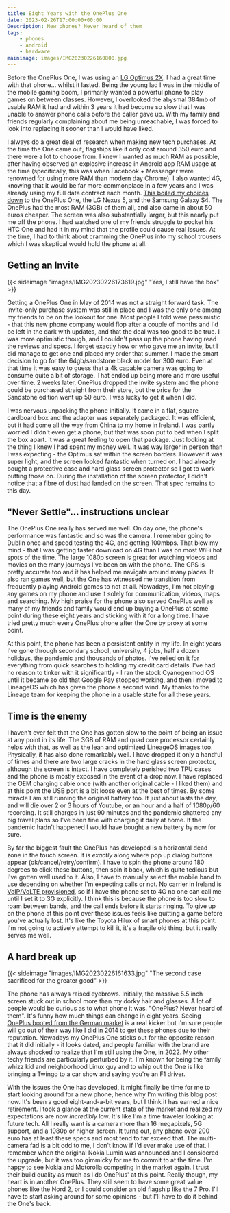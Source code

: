 ```yaml
---
title: Eight Years with the OnePlus One
date: 2023-02-26T17:00:00+00:00
Description: New phones? Never heard of them
tags:
    - phones
    - android
    - hardware
mainimage: images/IMG20230226160800.jpg
---
```


Before the OnePlus One, I was using an [LG Optimus 2X](https://www.gsmarena.com/lg_optimus_2x-3598.php). I had a great time with that phone... whilst it lasted. Being the young lad I was in the middle of the mobile gaming boom, I primarily wanted a powerful phone to play games on between classes. However, I overlooked the abysmal 384mb of usable RAM it had and within 3 years it had become so slow that I was unable to answer phone calls before the caller gave up. With my family and friends regularly complaining about me being unreachable, I was forced to look into replacing it sooner than I would have liked.

I always do a great deal of research when making new tech purchases. At the time the One came out, flagships like it only cost around 350 euro and there were a lot to choose from. I knew I wanted as much RAM as possible, after having observed an explosive increase in Android app RAM usage at the time (specifically, this was when Facebook + Messenger were renowned for using more RAM than modern day Chrome). I also wanted 4G, knowing that it would be far more commonplace in a few years and I was already using my full data contract each month. [This boiled my choices down](https://www.gsmarena.com/compare.php3?idPhone1=5705&idPhone2=6327&idPhone3=5125) to the OnePlus One, the LG Nexus 5, and the Samsung Galaxy S4. The OnePlus had the most RAM (3GB) of them all, and also came in about 50 euros cheaper. The screen was also substantially larger, but this nearly put me off the phone. I had watched one of my friends struggle to pocket his HTC One and had it in my mind that the profile could cause real issues. At the time, I had to think about cramming the OnePlus into my school trousers which I was skeptical would hold the phone at all.

## Getting an Invite

{{< sideimage "images/IMG20230226173619.jpg" "Yes, I still have the box" >}}

Getting a OnePlus One in May of 2014 was not a straight forward task. The invite-only purchase system was still in place and I was the only one among my friends to be on the lookout for one. Most people I told were pessimistic - that this new phone company would flop after a couple of months and I'd be left in the dark with updates, and that the deal was too good to be true. I was more optimistic though, and I couldn't pass up the phone having read the reviews and specs. I forget exactly how or who gave me an invite, but I did manage to get one and placed my order that summer. I made the smart decision to go for the 64gb/sandstone black model for 300 euro. Even at that time it was easy to guess that a 4k capable camera was going to consume quite a bit of storage. That ended up being more and more useful over time. 2 weeks later, OnePlus dropped the invite system and the phone could be purchased straight from their store, but the price for the Sandstone edition went up 50 euro. I was lucky to get it when I did.

I was nervous unpacking the phone initially. It came in a flat, square cardboard box and the adapter was separately packaged. It was efficient, but it had come all the way from China to my home in Ireland. I was partly worried I didn't even get a phone, but that was soon put to bed when I split the box apart. It was a great feeling to open that package. Just looking at the thing I knew I had spent my money well. It was way larger in person than I was expecting - the Optimus sat within the screen borders. However it was super light, and the screen looked fantastic when turned on. I had already bought a protective case and hard glass screen protector so I got to work putting those on. During the installation of the screen protector, I didn't notice that a fibre of dust had landed on the screen. That spec remains to this day.

## "Never Settle"... instructions unclear

The OnePlus One really has served me well. On day one, the phone's performance was fantastic and so was the camera. I remember going to Dublin once and speed testing the 4G, and getting 100mbps. That blew my mind - that I was getting faster download on 4G than I was on most WiFi hot spots of the time. The large 1080p screen is great for watching videos and movies on the many journeys I've been on with the phone. The GPS is pretty accurate too and it has helped me navigate around many places. It also ran games well, but the One has witnessed me transition from frequently playing Android games to not at all. Nowadays, I'm not playing any games on my phone and use it solely for communication, videos, maps and searching. My high praise for the phone also served OnePlus well as many of my friends and family would end up buying a OnePlus at some point during these eight years and sticking with it for a long time. I have tried pretty much every OnePlus phone after the One by proxy at some point.

At this point, the phone has been a persistent entity in my life. In eight years I've gone through secondary school, university, 4 jobs, half a dozen holidays, the pandemic and thousands of photos. I've relied on it for everything from quick searches to holding my credit card details. I've had no reason to tinker with it significantly - I ran the stock Cyanogenmod OS until it became so old that Google Pay stopped working, and then I moved to LineageOS which has given the phone a second wind. My thanks to the Lineage team for keeping the phone in a usable state for all these years.

## Time is the enemy

I haven't ever felt that the One has gotten slow to the point of being an issue at any point in its life. The 3GB of RAM and quad core processor certainly helps with that, as well as the lean and optimized LineageOS images too. Physically, it has also done remarkably well. I have dropped it only a handful of times and there are two large cracks in the hard glass screen protector, although the screen is intact. I have completely perished two TPU cases and the phone is mostly exposed in the event of a drop now. I have replaced the OEM charging cable once (with another original cable - I liked them) and at this point the USB port is a bit loose even at the best of times. By some miracle I am still running the original battery too. It just about lasts the day, and will die over 2 or 3 hours of Youtube, or an hour and a half of 1080p/60 recording. It still charges in just 90 minutes and the pandemic shattered any big travel plans so I've been fine with charging it daily at home. If the pandemic hadn't happened I would have bought a new battery by now for sure.

By far the biggest fault the OnePlus has developed is a horizontal dead zone in the touch screen. It is _exactly_ along where pop up dialog buttons appear (ok/cancel/retry/confirm). I have to spin the phone around 180 degrees to click these buttons, then spin it back, which is quite tedious but I've gotten well used to it. Also, I have to manually select the mobile band to use depending on whether I'm expecting calls or not. No carrier in Ireland is [VoIP/VoLTE provisioned](https://en.wikipedia.org/wiki/Voice_over_LTE), so if I have the phone set to 4G no one can call me until I set it to 3G explicitly. I think this is because the phone is too slow to roam between bands, and the call ends before it starts ringing. To give up on the phone at this point over these issues feels like quitting a game before you've actually lost. It's like the Toyota Hilux of smart phones at this point. I'm not going to actively attempt to kill it, it's a fragile old thing, but it really serves me well.

## A hard break up

{{< sideimage "images/IMG20230226161633.jpg" "The second case sacrificed for the greater good" >}}

The phone has always raised eyebrows. Initially, the massive 5.5 inch screen stuck out in school more than my dorky hair and glasses. A lot of people would be curious as to what phone it was. "OnePlus? Never heard of them". It's funny how much things can change in eight years. Seeing [OnePlus booted from the German market](https://www.gsmarena.com/oppo_and_oneplus_stop_sales_in_germany_after_court_sides_with_nokia_over_patent_dispute-news-55347.php) is a real kicker but I'm sure people will go out of their way like I did in 2014 to get these phones due to their reputation. Nowadays my OnePlus One sticks out for the opposite reason that it did initially - it looks dated, and people familiar with the brand are always shocked to realize that I'm still using the One, in 2022. My other techy friends are particularly perturbed by it. I'm known for being the family whizz kid and neighborhood Linux guy and to whip out the One is like bringing a Twingo to a car show and saying you're an F1 driver.

With the issues the One has developed, it might finally be time for me to start looking around for a new phone, hence why I'm writing this blog post now. It's been a good eight-and-a-bit years, but I think it has earned a nice retirement. I took a glance at the current state of the market and realized my expectations are now _incredibly_ low. It's like I'm a time traveler looking at future tech. All I really want is a camera more than 16 megapixels, 5G support, and a 1080p or higher screen. It turns out, any phone over 200 euro has at least these specs and most tend to far exceed that. The multi-camera fad is a bit odd to me, I don't know if I'd ever make use of that. I remember when the original Nokia Lumia was announced and I considered the upgrade, but it was too gimmicky for me to commit to at the time. I'm happy to see Nokia and Motorolla competing in the market again. I trust their build quality as much as I do OnePlus' at this point. Really though, my heart is in another OnePlus. They still seem to have some great value phones like the Nord 2, or I could consider an old flagship like the 7 Pro. I'll have to start asking around for some opinions - but I'll have to do it behind the One's back.
